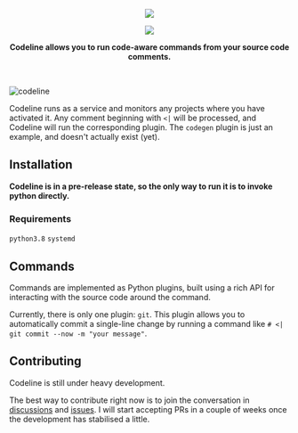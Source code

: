 <p align="center">
  <img src="https://github.com/synek/codeline/workflows/Full%20Tests/badge.svg">
</p>

<p align="center">
  <img src="https://user-images.githubusercontent.com/9436784/111063516-ed8fe480-84a6-11eb-9a8d-c5235c3d9e3c.png">
</p>
<p align="center">
  <b>Codeline allows you to run code-aware commands from your source code comments.</b>
</p>
<br/>

![codeline](https://user-images.githubusercontent.com/9436784/111068981-d959e080-84c2-11eb-9b13-7b00d751fc10.gif)

<p>
  Codeline runs as a service and monitors any projects where you have activated it. Any comment beginning with <code><|</code> will be processed, and Codeline will run the corresponding plugin. The <code>codegen</code> plugin is just an example, and doesn't actually exist (yet).
</p>
<h2>Installation</h2>
<b>Codeline is in a pre-release state, so the only way to run it is to invoke python directly.</b>
<h3>Requirements</h3>
<code>python3.8</code>
<code>systemd</code>
<h2>Commands</h2>
<p>
  Commands are implemented as Python plugins, built using a rich API for interacting with the
  source code around the command.
</p>
<p>
  Currently, there is only one plugin: <code>git</code>. This plugin allows you to automatically commit a single-line change by running a command like <code># <| git commit --now -m "your message"</code>.
</p>
<h2>Contributing</h2>
<p>
  Codeline is still under heavy development. 
</p>
<p>
  The best way to contribute right now is to join the conversation in <a href="https://github.com/synek/codeline/discussions">discussions</a> and <a href="https://github.com/synek/codeline/issues">issues</a>. I will start accepting PRs in a couple of weeks once the development has stabilised a little.
</p>
